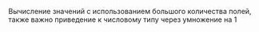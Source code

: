 Вычисление значений с использованием большого количества полей, также важно приведение к числовому типу через умножение на 1